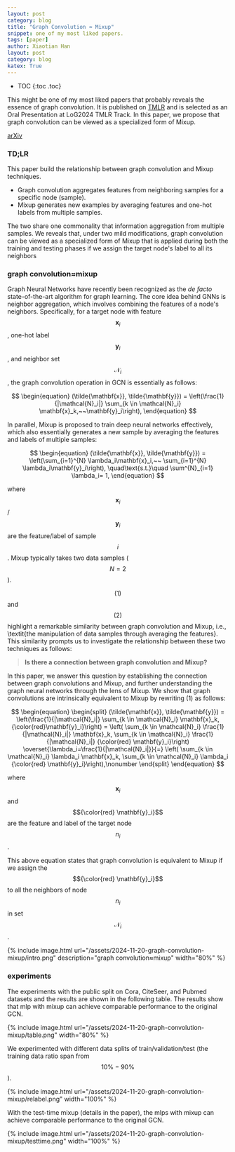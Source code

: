 ```yaml
---
layout: post
category: blog
title: "Graph Convolution ≈ Mixup"
snippet: one of my most liked papers.
tags: [paper]
author: Xiaotian Han
layout: post
category: blog
katex: True
---
```


- TOC
{:toc .toc}


This might be one of my most liked papers that probably reveals the essence of graph convolution. It is published on [TMLR](https://openreview.net/forum?id=koC6zyaj73) and is selected as an Oral Presentation at LoG2024 TMLR Track. In this paper, we propose that graph convolution can be viewed as a specialized form of Mixup.

[arXiv](https://arxiv.org/pdf/2310.00183)

### TD;LR

This paper build the relationship between graph convolution and Mixup techniques. 

- Graph convolution aggregates features from neighboring samples for a specific node (sample). 
- Mixup generates new examples by averaging features and one-hot labels from multiple samples. 

The two share one commonality that information aggregation from multiple samples. We reveals that, under two mild modifications, graph convolution can be viewed as a specialized form of Mixup that is applied during both the training and testing phases if we assign the target node's label to all its neighbors




### graph convolution≈mixup

Graph Neural Networks have recently been recognized as the *de facto* state-of-the-art algorithm for graph learning. The core idea behind GNNs is neighbor aggregation, which involves combining the features of a node's neighbors. Specifically, for a target node with feature $$\mathbf{x}_i$$, one-hot label $$\mathbf{y}_i$$, and neighbor set $$\mathcal{N}_i$$, the graph convolution operation in GCN is essentially as follows:

$$
\begin{equation}
    (\tilde{\mathbf{x}}, \tilde{\mathbf{y}}) = \left(\frac{1}{|\mathcal{N}_i|} \sum_{k \in \mathcal{N}_i} \mathbf{x}_k,~~\mathbf{y}_i\right),
\end{equation} 
$$

In parallel, Mixup is proposed to train deep neural networks effectively, which also essentially generates a new sample by averaging the features and labels of multiple samples:

$$
\begin{equation}
(\tilde{\mathbf{x}}, \tilde{\mathbf{y}}) = \left(\sum_{i=1}^{N} \lambda_i\mathbf{x}_i,~~
\sum_{i=1}^{N} \lambda_i\mathbf{y}_i\right), \quad\text{s.t.}\quad \sum^{N}_{i=1} \lambda_i= 1,
\end{equation}
$$

where $$\mathbf{x}_i$$/$$\mathbf{y}_i$$ are the feature/label of sample $$i$$. Mixup typically takes two data samples ($$N=2$$).


$$(1)$$ and $$(2)$$ highlight a remarkable similarity between graph convolution and Mixup, i.e., \textit{the manipulation of data samples through averaging the features}. This similarity prompts us to investigate the relationship between these two techniques as follows:


> **Is there a connection between graph convolution and Mixup?**


In this paper, we answer this question by establishing the connection between graph convolutions and Mixup, and further understanding the graph neural networks through the lens of Mixup. We show that graph convolutions are intrinsically equivalent to Mixup by rewriting (1) as follows:

$$
\begin{equation}
\begin{split}
    (\tilde{\mathbf{x}}, \tilde{\mathbf{y}}) = \left(\frac{1}{|\mathcal{N}_i|} \sum_{k \in \mathcal{N}_i} \mathbf{x}_k, {\color{red}\mathbf{y}_i}\right) = \left( \sum_{k \in \mathcal{N}_i} \frac{1}{|\mathcal{N}_i|} \mathbf{x}_k, \sum_{k \in \mathcal{N}_i} \frac{1}{|\mathcal{N}_i|} {\color{red} \mathbf{y}_i}\right) \overset{\lambda_i=\frac{1}{|\mathcal{N}_i|}}{=} \left( \sum_{k \in \mathcal{N}_i} \lambda_i \mathbf{x}_k, \sum_{k \in \mathcal{N}_i} \lambda_i {\color{red} \mathbf{y}_i}\right),\nonumber
\end{split}
\end{equation}
$$


where $$\mathbf{x}_i$$ and $${\color{red} \mathbf{y}_i}$$ are the feature and label of the target node $$n_i$$. 

This above equation states that graph convolution is equivalent to Mixup if we assign the $${\color{red} \mathbf{y}_i}$$ to all the neighbors of node $$n_i$$ in set $$\mathcal{N}_i$$.

<div class="row">
    <div class="col">
    {% include image.html url="/assets/2024-11-20-graph-convolution-mixup/intro.png"
      description="graph convolution≈mixup"
      width="80%"
    %}
    </div>
</div>



### experiments

The experiments with the public split on Cora, CiteSeer, and Pubmed datasets and the results are shown in the following table. The results show that mlp with mixup can achieve comparable performance to the original GCN.

<div class="row">
    <div class="col">
    {% include image.html url="/assets/2024-11-20-graph-convolution-mixup/table.png"
      width="80%"
    %}
    </div>
</div>


We experimented with different data splits of train/validation/test (the training data ratio span from $$10\%-90\%$$). 

<div class="row">
    <div class="col">
    {% include image.html url="/assets/2024-11-20-graph-convolution-mixup/relabel.png"
      width="100%"
    %}
    </div>
</div>



With the test-time mixup (details in the paper), the mlps with mixup can achieve comparable performance to the original GCN.

<div class="row">
    <div class="col">
    {% include image.html url="/assets/2024-11-20-graph-convolution-mixup/testtime.png"
      width="100%"
    %}
    </div>
</div>
